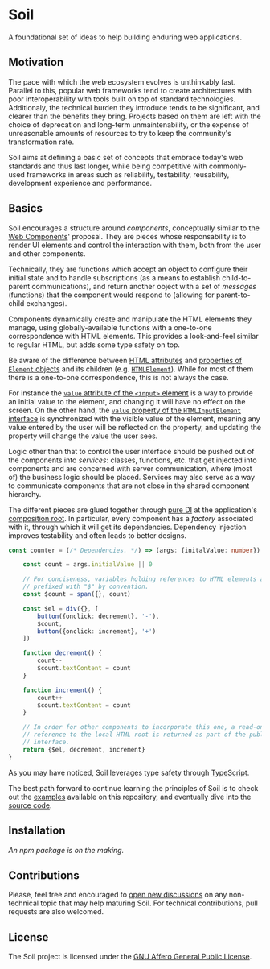 # Soil

A foundational set of ideas to help building enduring web applications.

## Motivation
The pace with which the web ecosystem evolves is unthinkably fast. Parallel to
this, popular web frameworks tend to create architectures with poor
interoperability with tools built on top of standard technologies. Additionaly,
the technical burden they introduce tends to be significant, and clearer than
the benefits they bring. Projects based on them are left with the choice of
deprecation and long-term unmaintenability, or the expense of unreasonable
amounts of resources to try to keep the community's transformation rate.

Soil aims at defining a basic set of concepts that embrace today's web standards
and thus last longer, while being competitive with commonly-used frameworks in
areas such as reliability, testability, reusability, development experience and
performance.

## Basics
Soil encourages a structure around *components*, conceptually similar to the
[Web Components](https://developer.mozilla.org/en-US/docs/Web/Web_Components)'
proposal. They are pieces whose responsability is to render UI elements and
control the interaction with them, both from the user and other components.

Technically, they are functions which accept an object to configure their
initial state and to handle subscriptions (as a means to establish
child-to-parent communications), and return another object with a set of
*messages* (functions) that the component would respond to (allowing for
parent-to-child exchanges).

Components dynamically create and manipulate the HTML elements they manage,
using globally-available functions with a one-to-one correspondence with HTML
elements. This provides a look-and-feel similar to regular HTML, but adds some
type safety on top.

Be aware of the difference between [HTML attributes](https://developer.mozilla.org/en-US/docs/Web/HTML/Attributes)
and [properties of `Element` objects](https://developer.mozilla.org/en-US/docs/Web/API/Element)
and its children (e.g. [`HTMLElement`](https://developer.mozilla.org/en-US/docs/Web/API/HTMLElement)).
While for most of them there is a one-to-one correspondence, this is not always
the case.

For instance the [`value` attribute of the `<input>` element](https://developer.mozilla.org/en-US/docs/Web/HTML/Element/input#attr-value)
is a way to provide an initial value to the element, and changing it will have
no effect on the screen. On the other hand, the [`value` property of the
`HTMLInputElement` interface](https://developer.mozilla.org/en-US/docs/Web/API/HTMLInputElement#Properties)
is synchronized with the visible value of the element, meaning any value
entered by the user will be reflected on the property, and updating the property
will change the value the user sees.

Logic other than that to control the user interface should be pushed out of the
components into *services*: classes, functions, etc. that get injected into
components and are concerned with server communication, where (most of) the
business logic should be placed. Services may also serve as a way to communicate
components that are not close in the shared component hierarchy.

The different pieces are glued together through [pure DI](http://blog.ploeh.dk/2014/06/10/pure-di/)
at the application's [composition root](http://blog.ploeh.dk/2011/07/28/CompositionRoot/).
In particular, every component has a *factory* associated with it, through which
it will get its dependencies. Dependency injection improves testability and
often leads to better designs.

```typescript
const counter = (/* Dependencies. */) => (args: {initalValue: number}) {

    const count = args.initialValue || 0

    // For conciseness, variables holding references to HTML elements are
    // prefixed with "$" by convention.
    const $count = span({}, count)

    const $el = div({}, [
        button({onclick: decrement}, '-'),
        $count,
        button({onclick: increment}, '+')
    ])

    function decrement() {
        count--
        $count.textContent = count
    }

    function increment() {
        count++
        $count.textContent = count
    }

    // In order for other components to incorporate this one, a read-only
    // reference to the local HTML root is returned as part of the public
    // interface.
    return {$el, decrement, increment}
}
```

As you may have noticed, Soil leverages type safety through [TypeScript](https://www.typescriptlang.org/).

The best path forward to continue learning the principles of Soil is to check
out the [examples](https://github.com/inad9300/Soil/tree/master/examples/)
available on this repository, and eventually dive into the [source code](https://github.com/inad9300/Soil/tree/master/src).

## Installation
*An npm package is on the making.*

## Contributions
Please, feel free and encouraged to [open new discussions](https://github.com/inad9300/Soil/issues)
on any non-technical topic that may help maturing Soil. For technical
contributions, pull requests are also welcomed.

## License
The Soil project is licensed under the [GNU Affero General Public License](https://github.com/inad9300/Soil/blob/master/LICENSE).
